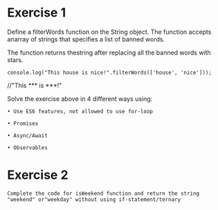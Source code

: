 # Exercise 1
  Define a filterWords function on the String object. 
  The function accepts anarray of strings that specifies a list of banned words. 

  The function returns thestring after replacing all the banned words with stars.

  `console.log("This house is nice!".filterWords(['house', 'nice']));`

  //"This *** is ***!"

  Solve the exercise above in 4 different ways using:
  
 	• Use ES6 features, not allowed to use for-loop

  	• Promises

  	• Async/Await

  	• Observables
# Exercise 2
	Complete the code for isWeekend function and return the string "weekend" or"weekday" without using if-statement/ternary